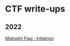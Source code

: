 # CTF write-ups

## 2022
[Midnight Flag : Infektion](https://github.com/Sanlokii/CTF-write-ups/tree/main/Midnightflag)
